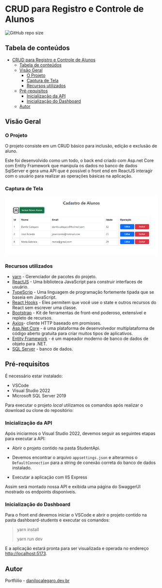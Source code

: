 # CRUD para Registro e Controle de Alunos

![GitHub repo size](https://img.shields.io/github/repo-size/DaniloCalegaro/student-registration-crud-react-dotnetcore)

## Tabela de conteúdos

- [CRUD para Registro e Controle de Alunos](#crud-para-registro-e-controle-de-alunos)
  - [Tabela de conteúdos](#tabela-de-conteúdos)
  - [Visão Geral](#visão-geral)
    - [O Projeto](#o-projeto)
    - [Captura de Tela](#captura-de-tela)
    - [Recursos utilizados](#recursos-utilizados)
  - [Pré-requisitos](#pré-requisitos)
    - [Inicialização da API](#inicialização-da-api)
    - [Inicialização do Dashboard](#inicialização-do-dashboard)
  - [Autor](#autor)
  
## Visão Geral

### O Projeto

O projeto consiste em um CRUD básico para inclusão, edição e exclusão de aluno.

Este foi desenvolvido como um todo, o back end criado com Asp.net Core com Entity Framework que manipula os dados no banco de dados SqlServer e gera uma API que é possível o front end em ReactJS interagir com o usuário para realizar as operações básicas na aplicação.

### Captura de Tela

![Dashboard Students](./dashboard-students/screenshots/crud-students.jpg)

### Recursos utilizados

- [yarn](https://yarnpkg.com/) - Gerenciador de pacotes do projeto.
- [ReactJS](https://reactjs.org/) - Uma biblioteca JavaScript para construir interfaces de usuário.
- [TypeScrip](https://www.typescriptlang.org/) - Uma linguagem de programação fortemente tipada que se baseia em JavaScript.
- [React Hooks](https://pt-br.reactjs.org/docs/hooks-reference.html) - Eles permitem que você use o state e outros recursos do React sem escrever uma classe.
- [Bootstrap](https://getbootstrap.com/) - Kit de ferramentas de front-end poderoso, extensível e repleto de recursos.
- [Axios](https://axios-http.com/)- cliente HTTP baseado em promisses.
- [Asp.Net Core](https://learn.microsoft.com/pt-br/dotnet/core/introduction) - é uma plataforma de desenvolvedor multiplataforma de código aberto gratuita para criar muitos tipos de aplicativos.
- [Entity Framework](https://learn.microsoft.com/pt-br/ef/) - é um mapeador moderno de banco de dados de objeto para .NET.
- [SQL Server](https://www.microsoft.com/pt-br/sql-server/) - banco de dados.

## Pré-requisitos

É necessário estar instalado:

- VSCode
- Visual Studio 2022
- Microsoft SQL Server 2019

Para executar o projeto *local* utilizamos os comandos após realizar o download ou clone do repositório:

### Inicialização da API

Após iniciarmos o Visual Studio 2022, devemos seguir as seguintes etapas para executar a API:

- Abrir o projeto contido na pasta StudentApi.

- Devemos encontrar o arquivo `appsettings.json` e alterarmos o `DefaultConnection` para a string de conexão correta do banco de dados instalado.
  
- Executar a aplicação com IIS Express

Assim será montado nossa API e exibida uma página do SwaggerUI mostrado os endpoints disponíveis.

### Inicialização do Dashboard

Para o front end devemos iniciar o VSCode e abrir o projeto contido na pasta dashboard-students e executar os comandos:

> yarn install
>
> yarn run dev

E a aplicação estará pronta para ser visualizada e operada no endereço [http://localhost:5173](http://localhost:5173).

## Autor

Portfólio - [danilocalegaro.dev.br](https://danilocalegaro.dev.br/)
